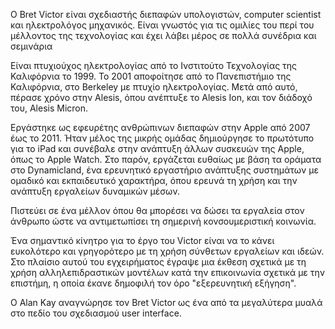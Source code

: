 Ο Bret Victor είναι σχεδιαστής διεπαφών υπολογιστών, computer scientist και ηλεκτρολόγος μηχανικός. Είναι γνωστός για τις ομιλίες του περί του μέλλοντος της τεχνολογίας και έχει λάβει μέρος σε πολλά συνέδρια και σεμινάρια

Είναι πτυχιούχος ηλεκτρολογίας από το Ινστιτούτο Τεχνολογίας της Καλιφόρνια το 1999. Το 2001 αποφοίτησε από το Πανεπιστήμιο της Καλιφόρνια, στο Berkeley με πτυχίο ηλεκτρολογίας. Μετά από αυτό, πέρασε χρόνο στην Alesis, όπου ανέπτυξε το Alesis Ion, και τον διάδοχό του, Alesis Micron.

Εργάστηκε ως εφευρέτης ανθρώπινων διεπαφών στην Apple από 2007 έως το 2011. Ήταν μέλος της μικρής ομάδας δημιούργησε το πρωτότυπο για το iPad και συνέβαλε στην ανάπτυξη άλλων συσκευών της Apple, όπως το Apple Watch.
Στο παρόν, εργάζεται ευθαίως με βάση τα οράματα στο Dynamicland, ένα ερευνητικό εργαστήριο ανάπτυξης συστημάτων με ομαδικό και εκπαιδευτικό χαρακτήρα, όπου ερευνά τη χρήση και την ανάπτυξη εργαλείων δυναμικών μέσων.

Πιστεύει σε ένα μέλλον όπου θα μπορέσει να δώσει τα εργαλεία στον άνθρωπο ώστε να αντιμετωπίσει τη σημερινή κονσουμεριστική κοινωνία.

Ένα σημαντικό κίνητρο για το έργο του Victor είναι να το κάνει ευκολότερο και γρηγορότερο με τη χρήση σύνθετων εργαλείων και ιδεών. Στο πλαίσιο αυτού του εγχειρήματος έγραψε μια έκθεση  σχετικά με τη χρήση αλληλεπιδραστικών μοντέλων κατά την επικοινωνία σχετικά με την επιστήμη, η οποία έκανε δημοφιλή τον όρο "εξερευνητική εξήγηση".

Ο Alan Kay αναγνώρησε τον Bret Victor ως ένα από τα μεγαλύτερα μυαλά στο πεδίο του σχεδιασμού user interface.
